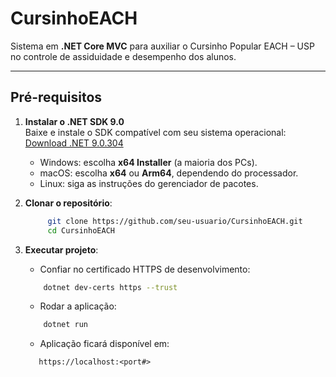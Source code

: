 # CursinhoEACH

Sistema em **.NET Core MVC** para auxiliar o Cursinho Popular EACH – USP no controle de assiduidade e desempenho dos alunos.

---

## Pré-requisitos

1. **Instalar o .NET SDK 9.0**  
   Baixe e instale o SDK compatível com seu sistema operacional:  
   [Download .NET 9.0.304](https://dotnet.microsoft.com/pt-br/download/dotnet/9.0)

   - Windows: escolha **x64 Installer** (a maioria dos PCs).  
   - macOS: escolha **x64** ou **Arm64**, dependendo do processador.  
   - Linux: siga as instruções do gerenciador de pacotes.

2. **Clonar o repositório**:
   ```bash
        git clone https://github.com/seu-usuario/CursinhoEACH.git
        cd CursinhoEACH
   ```

3. **Executar projeto**:
    - Confiar no certificado HTTPS de desenvolvimento:
    ```bash
        dotnet dev-certs https --trust
    ```
    - Rodar a aplicação:
    ```bash
        dotnet run
    ```
    - Aplicação ficará disponível em:
     ```
        https://localhost:<port#>
    ```
